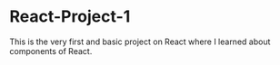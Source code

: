 # React-Project-1

This is the very first and basic project on React where I learned about components of React.
